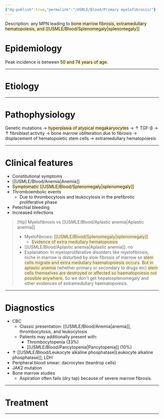 ```yaml
---
{"dg-publish":true,"permalink":"/USMLE/Blood/Primary myelofibrosis/"}
---
```


Description: any MPN leading to <span style="background:rgba(240, 200, 0, 0.2)">bone marrow fibrosis, extramedullary hematopoiesis, and [[USMLE/Blood/Splenomegaly\|splenomegaly]]</span>
# Epidemiology
Peak incidence is between <span style="background:rgba(240, 200, 0, 0.2)">50 and 74 years of age.</span>

---
# Etiology


---
# Pathophysiology
Genetic mutations → <span style="background:rgba(240, 200, 0, 0.2)">hyperplasia of atypical megakaryocytes</span> → ↑ TGF-β → ↑ fibroblast activity → bone marrow obliteration due to fibrosis → displacement of hematopoietic stem cells → extramedullary hematopoiesis

---
# Clinical features
- Constitutional symptoms
- [[USMLE/Blood/Anemia\|Anemia]]
- <span style="background:rgba(240, 200, 0, 0.2)">Symptomatic [[USMLE/Blood/Splenomegaly\|splenomegaly]]</span>
- Thromboembolic events 
	- Due to thrombocytosis and leukocytosis in the prefibrotic proliferative phase
- Petechial bleeding 
- Increased infections 

>[!tip] Myelofibrosis vs [[USMLE/Blood/Aplastic anemia\|Aplastic anemia]]
>- Myelofibrosis: <span style="background:rgba(240, 200, 0, 0.2)">[[USMLE/Blood/Splenomegaly\|splenomegaly]]</span>
>	- <span style="background:rgba(240, 200, 0, 0.2)">Evidence of extra medullary hematopoesis</span>
>- [[USMLE/Blood/Aplastic anemia\|Aplastic anemia]]: no
>- Explanation: In myeloproliferative disorders like myelofibrosis, niche in marrow is disturbed by slow fibrosis of marrow so <span style="background:rgba(240, 200, 0, 0.2)">stem cells migrate and extra medullary haematopoiesis occurs</span>. <span style="background:rgba(240, 200, 0, 0.2)">But in aplastic anemia</span> (whether primary or secondary to drugs etc) <span style="background:rgba(240, 200, 0, 0.2)">stem cells themselves are destroyed or affected so haematopoiesis not possible anywhere.</span> So we don't get hepatosplenomegaly and other evidences of extramedullary haematopoiesis.

---
# Diagnostics
- CBC
	- Classic presentation: [[USMLE/Blood/Anemia\|anemia]], thrombocytosis, and leukocytosis
	- Patients may additionally present with:
		- Thrombocytopenia (33%) 
		- [[USMLE/Blood/Pancytopenia\|Pancytopenia]] (10%)
- ↑ [[USMLE/Blood/Leukocyte alkaline phosphatase\|Leukocyte alkaline phosphatase]], LDH
- Peripheral blood smear: dacrocytes (teardrop cells)
- JAK2 mutation
- Bone marrow studies
	- Aspiration often fails (dry tap) because of severe marrow fibrosis.

---
# Treatment


---

